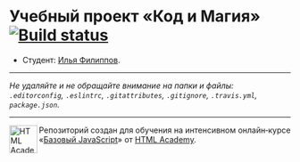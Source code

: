 # Учебный проект «Код и Магия» [![Build status][travis-image]][travis-url]

* Студент: [Илья Филиппов](https://up.htmlacademy.ru/javascript/9/user/157558).

---

_Не удаляйте и не обращайте внимание на папки и файлы:_<br>
_`.editorconfig`, `.eslintrc`, `.gitattributes`, `.gitignore`, `.travis.yml`, `package.json`._

---

<a href="https://htmlacademy.ru/intensive/javascript"><img align="left" width="50" height="50" title="HTML Academy" src="https://up.htmlacademy.ru/static/img/intensive/javascript/logo-for-github.svg"></a>

Репозиторий создан для обучения на интенсивном онлайн‑курсе «[Базовый JavaScript](https://htmlacademy.ru/intensive/javascript)» от [HTML Academy](https://htmlacademy.ru).

[travis-image]: https://travis-ci.org/htmlacademy-javascript/157558-code-and-magick.svg?branch=master
[travis-url]: https://travis-ci.org/htmlacademy-javascript/157558-code-and-magick
